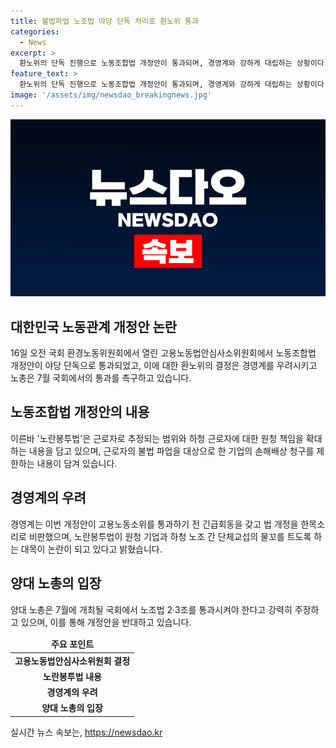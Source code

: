 ```yaml
---
title: 불법파업 노조법 야당 단독 처리로 환노위 통과
categories:
  - News
excerpt: >
  환노위의 단독 진행으로 노동조합법 개정안이 통과되며, 경영계와 강하게 대립하는 상황이다. 노동자 추정 범위와 하청 근로자의 책임 확대 등을 논란 삼고 있는 노란봉투법에 대한 관심이 높아지고 있다. 경영계는 법안을 맹렬히 비판하며 긴급회의를 소집하고 반응한 반면, 양대 노총은 7월 국회에서 해당 법안을 통과시키라고 촉구하고 있다. 이에 대한 정부 및 국회의 대응이 논의되고 있는 가운데, 이번 법안이 노동관계와 경제에 미칠 영향이 초점으로 놓여있다.
feature_text: >
  환노위의 단독 진행으로 노동조합법 개정안이 통과되며, 경영계와 강하게 대립하는 상황이다. 노동자 추정 범위와 하청 근로자의 책임 확대 등을 논란 삼고 있는 노란봉투법에 대한 관심이 높아지고 있다. 경영계는 법안을 맹렬히 비판하며 긴급회의를 소집하고 반응한 반면, 양대 노총은 7월 국회에서 해당 법안을 통과시키라고 촉구하고 있다. 이에 대한 정부 및 국회의 대응이 논의되고 있는 가운데, 이번 법안이 노동관계와 경제에 미칠 영향이 초점으로 놓여있다.
image: '/assets/img/newsdao_breakingnews.jpg'
---
```


<p><img src="/assets/img/newsdao_breakingnews.jpg" alt="koreaapp 속보" /></p>

<h2 data-ke-size="size26">대한민국 노동관계 개정안 논란</h2>

<p data-ke-size="size16">16일 오전 국회 환경노동위원회에서 열린 고용노동법안심사소위원회에서 노동조합법 개정안이 야당 단독으로 통과되었고, 이에 대한 환노위의 결정은 경영계를 우려시키고 노총은 7월 국회에서의 통과를 촉구하고 있습니다.</p>

<h2 data-ke-size="size24">노동조합법 개정안의 내용</h2>

<p data-ke-size="size16">이른바 '노란봉투법'은 근로자로 추정되는 범위와 하청 근로자에 대한 원청 책임을 확대하는 내용을 담고 있으며, 근로자의 불법 파업을 대상으로 한 기업의 손해배상 청구를 제한하는 내용이 담겨 있습니다.</p>

<h2 data-ke-size="size24">경영계의 우려</h2>

<p data-ke-size="size16">경영계는 이번 개정안이 고용노동소위를 통과하기 전 긴급회동을 갖고 법 개정을 한목소리로 비판했으며, 노란봉투법이 원청 기업과 하청 노조 간 단체교섭의 물꼬를 트도록 하는 대목이 논란이 되고 있다고 밝혔습니다.</p>

<h2 data-ke-size="size24">양대 노총의 입장</h2>

<p data-ke-size="size16">양대 노총은 7월에 개최될 국회에서 노조법 2·3조를 통과시켜야 한다고 강력히 주장하고 있으며, 이를 통해 개정안을 반대하고 있습니다.</p>

<table>
    <thead>
        <tr>
            <td style="text-align: center; height: 17px;"><b>주요 포인트</b></td>
        </tr>
    </thead>
    <tbody>
        <tr>
            <td style="text-align: center; height: 17px;"><b>고용노동법안심사소위원회 결정</b></td>
        </tr>
        <tr>
            <td style="text-align: center; height: 17px;"><b>노란봉투법 내용</b></td>
        </tr>
        <tr>
            <td style="text-align: center; height: 17px;"><b>경영계의 우려</b></td>
        </tr>
        <tr>
            <td style="text-align: center; height: 17px;"><b>양대 노총의 입장</b></td>
        </tr>
    </tbody>
</table>
실시간 뉴스 속보는, <a href="https://newsdao.kr" rel="dofollow">https://newsdao.kr</a>


